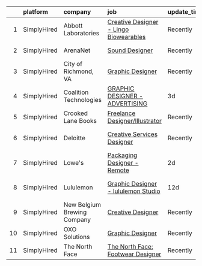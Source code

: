 

|    | platform    | company                     | job                                                                                                                                                  | update_time   | location                 |
|---:|:------------|:----------------------------|:-----------------------------------------------------------------------------------------------------------------------------------------------------|:--------------|:-------------------------|
|  1 | SimplyHired | Abbott Laboratories         | [Creative Designer - Lingo Biowearables](https://www.simplyhired.com/job/hYlYE9nCEdqPA7gegnvIiO2tQz03hFgzeK6pG_5jFy1lez2mkvqrbA?q=creative+designer) | Recently      | Alameda, CA              |
|  2 | SimplyHired | ArenaNet                    | [Sound Designer](https://www.simplyhired.com/job/rThG5IY9IzWMAoan9hcJnI7UxDCG6Ihg__kK3_DSy7e3u3DOyW-XHQ?q=creative+designer)                         | Recently      | Bellevue, WA             |
|  3 | SimplyHired | City of Richmond, VA        | [Graphic Designer](https://www.simplyhired.com/job/hXSimG8sTGj0yIxmNg1vWO5aSCKC8MWVUtxrIJLUl_GzvJtLRQ1XBQ?q=creative+designer)                       | Recently      | Richmond, VA             |
|  4 | SimplyHired | Coalition Technologies      | [GRAPHIC DESIGNER - ADVERTISING](https://www.simplyhired.com/job/9EHSra235xQJv8x8Hi_XrEhV76Zsd1BXOMmQIVFsv7OU7eGYr1vY3A?q=creative+designer)         | 3d            | Los Angeles, CA          |
|  5 | SimplyHired | Crooked Lane Books          | [Freelance Designer/Illustrator](https://www.simplyhired.com/job/7-oep-i_7yGCdk0DJ_OH2vzdbNj70sC1mFujxIhSI1Owd9RNnsIQkw?q=creative+designer)         | Recently      | Remote                   |
|  6 | SimplyHired | Deloitte                    | [Creative Services Designer](https://www.simplyhired.com/job/9bSKWVar5LBN6ufFNkdvM77_mA2m6U4ZAsgAUjSJltvUIETLt-sbug?q=creative+designer)             | Recently      | Dallas, TX +19 locations |
|  7 | SimplyHired | Lowe's                      | [Packaging Designer - Remote](https://www.simplyhired.com/job/RGB7LH2egEQDSe0rA5zIvFjBv3uC8dQ37OwDQHxWG3uJJarD7XAxOg?q=creative+designer)            | 2d            | Mooresville, NC          |
|  8 | SimplyHired | Lululemon                   | [Graphic Designer - lululemon Studio](https://www.simplyhired.com/job/QDdfRHQk7NB_eWzrljh_CpiepmhalH6J8nyLgMbAH_xZXknAOLCCwA?q=creative+designer)    | 12d           | Los Angeles, CA          |
|  9 | SimplyHired | New Belgium Brewing Company | [Creative Designer](https://www.simplyhired.com/job/VDp1onA_OVZpavc5httTbOa7YM5eqJpZdQ4oBC11aOcdggWjj4XAqg?q=creative+designer)                      | Recently      | Fort Collins, CO         |
| 10 | SimplyHired | OXO Solutions               | [Graphic Designer](https://www.simplyhired.com/job/BXUyWLRJM5GqlXxmpwBw-g_A_qs7M6-f7IDZTvQqqHxFROKtKw3p1Q?q=creative+designer)                       | Recently      | Adobe, AZ                |
| 11 | SimplyHired | The North Face              | [The North Face: Footwear Designer](https://www.simplyhired.com/job/68NdHH-neLbXTC2lvwCDOKVNGAOkX3vSeOA7XA4obivT9XP3gxcnBQ?q=creative+designer)      | Recently      | Denver, CO               |